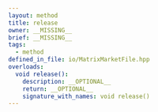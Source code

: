 ```yaml
---
layout: method
title: release
owner: __MISSING__
brief: __MISSING__
tags:
  - method
defined_in_file: io/MatrixMarketFile.hpp
overloads:
  void release():
    description: __OPTIONAL__
    return: __OPTIONAL__
    signature_with_names: void release()
---
```

